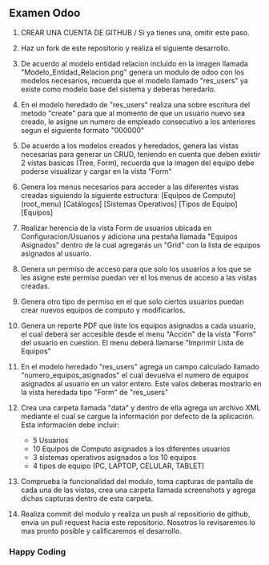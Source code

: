 
## Examen Odoo

1. CREAR UNA CUENTA DE GITHUB / Si ya tienes una, omitir este paso.

2. Haz un fork de este repositorio y realiza el siguiente desarrollo.

3. De acuerdo al modelo entidad relacion incluido en la imagen llamada "Modelo_Entidad_Relacion.png" genera un modulo de odoo con los modelos necesarios, recuerda que el modelo llamado "res_users" ya existe como modelo base del sistema y deberas heredarlo.

4. En el modelo heredado de "res_users" realiza una sobre escritura del metodo "create" para que al momento de que un usuario nuevo sea creado, le asigne un numero de empleado consecutivo a los anteriores segun el siguiente formato "000000"

5. De acuerdo a los modelos creados y heredados, genera las vistas necesarias para generar un CRUD, teniendo en cuenta que deben existir 2 vistas basicas (Tree, Form), recuerda que la imagen del equipo debe poderse visualizar y cargar en la vista "Form"

6. Genera los menus necesarios para acceder a las diferentes vistas creadas siguiendo la siguiente estructura:
    [Equipos de Computo] (root_menu)
        [Catálogos]
            [Sistemas Operativos]
            [Tipos de Equipo]
        [Equipos]

7. Realizar herencia de la vista Form de usuarios ubicada en Configuracion/Usuarios y adiciona una pestaña llamada "Equipos Asignados" dentro de la cual agregarás un "Grid" con la lista de equipos asignados al usuario.

8. Genera un permiso de acceso para que solo los usuarios a los que se les asigne este permiso puedan ver el los menus de acceso a las vistas creadas.

9. Genera otro tipo de permiso en el que solo ciertos usuarios puedan crear nuevos equipos de computo y modificarlos.

10. Genera un reporte PDF que liste los equipos asignados a cada usuario, el cual deberá ser accesible desde el menu "Acción" de la vista "Form" del usuario en cuestion. El menu deberá llamarse "Imprimir Lista de Equipos"

11. En el modelo heredado "res_users" agrega un campo calculado llamado "numero_equipos_asignados" el cual devuelva el numero de equipos asignados al usuario en un valor entero. Este valos deberas mostrarlo en la vista heredada tipo "Form" de "res_users"

12. Crea una carpeta llamada "data" y dentro de ella agrega un archivo XML mediante el cual se cargue la información por defecto de la aplicación. Esta información debe incluir:
    * 5 Usuarios
    * 10 Equipos de Computo asignados a los diferentes usuarios
    * 3 sistemas operativos asignados a los 10 equipos
    * 4 tipos de equipo (PC, LAPTOP, CELULAR, TABLET)

13. Comprueba la funcionalidad del modulo, toma capturas de pantalla de cada una de las vistas, crea una carpeta llamada screenshots y agrega dichas capturas dentro de esta carpeta.

14. Realiza commit del modulo y realiza un push al repositiorio de github, envia un pull request hacia este repositorio. Nosotros lo revisaremos lo mas pronto posible y calificaremos el desarrollo.

### Happy Coding

